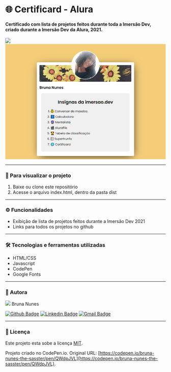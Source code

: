 # 🌐 Certificard - Alura


#### Certificado com lista de projetos feitos durante toda a Imersão Dev, criado durante a Imersão Dev da Alura, 2021.

<img src="https://www.alura.com.br/assets/img/imersoes/dev-2021/logo-imersao-conversor-de-moedas.svg" width="180">
<img src="src/imgs/demonstracao.png">

---

### :eyes: Para visualizar o projeto
1. Baixe ou clone este repositório
2. Acesse o arquivo index.html, dentro da pasta dist

---

### ⚙️ Funcionalidades

- Exibição de lista de projetos feitos durante a Imersão Dev 2021
- Links para todos os projetos no github

---

### 🛠 Tecnologias e ferramentas utilizadas
- HTML/CSS
- Javascript
- CodePen
- Google Fonts

---

### 🦸 Autora

<img src="https://unavatar.now.sh/github/bruna-nunes" width="100">
Bruna Nunes


[![Github Badge](https://img.shields.io/badge/-Github-000?style=flat-square&logo=Github&logoColor=white&link=https://github.com/bruna-nunes)](https://github.com/bruna-nunes)
[![Linkedin Badge](https://img.shields.io/badge/-LinkedIn-blue?style=flat-square&logo=Linkedin&logoColor=white&link=https://www.linkedin.com/in/bruna-nunes-b33b5a176/)](https://www.linkedin.com/in/bruna-nunes-b33b5a176/)
[![Gmail Badge](https://img.shields.io/badge/-Gmail-c14438?style=flat-square&logo=Gmail&logoColor=white&link=mailto:brunanunes997@gmail.com)](mailto:brunanunes997@gmail.com)

---

### 📝 Licença

Este projeto esta sobe a licença [MIT](./license.txt).
 
Projeto criado no CodePen.io. Original URL: [https://codepen.io/bruna-nunes-the-sasster/pen/QWdpJVL](https://codepen.io/bruna-nunes-the-sasster/pen/QWdpJVL).
